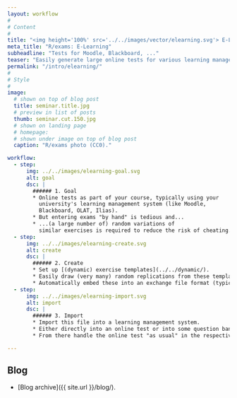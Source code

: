 ```yaml
---
layout: workflow
#
# Content
#
title: "<img height='100%' src='../../images/vector/elearning.svg'> E-Learning"
meta_title: "R/exams: E-Learning"
subheadline: "Tests for Moodle, Blackboard, ..."
teaser: "Easily generate large online tests for various learning management systems (like Moodle, Blackboard, OLAT, Ilias, ...)."
permalink: "/intro/elearning/"
#
# Style
#
image:
  # shown on top of blog post
  title: seminar.title.jpg
  # preview in list of posts
  thumb: seminar.cut.150.jpg
  # shown on landing page
  # homepage:
  # shown under image on top of blog post
  caption: "R/exams photo (CC0)."

workflow:
  - step:
      img: ../../images/elearning-goal.svg
      alt: goal
      dsc: |
        ###### 1. Goal
        * Online tests as part of your course, typically using your
          university's learning management system (like Moodle,
          Blackboard, OLAT, Ilias).
        * But entering exams "by hand" is tedious and...
        * ...(a large number of) random variations of
          similar exercises is required to reduce the risk of cheating.
  - step:
      img: ../../images/elearning-create.svg
      alt: create
      dsc: |
        ###### 2. Create
        * Set up [(dynamic) exercise templates](../../dynamic/).
        * Easily draw (very many) random replications from these templates.
        * Automatically embed these into an exchange file format (typically in HTML/XML).
  - step:
      img: ../../images/elearning-import.svg
      alt: import
      dsc: |
        ###### 3. Import
        * Import this file into a learning management system.
        * Either directly into an online test or into some question bank or item pool.
        * From there handle the online test "as usual" in the respective learning management system.

---
```


## Blog ##

* [Blog archive]({{ site.url }}/blog/).
